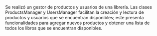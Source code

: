 Se realizó un gestor de productos y usuarios de una librería. Las clases ProductsManager y UsersManager facilitan la creación y lectura de productos y usuarios que se encuentran disponibles; este presenta funcionalidades para agregar nuevos productos y obtener una lista de todos los libros que se encuentran disponibles.
